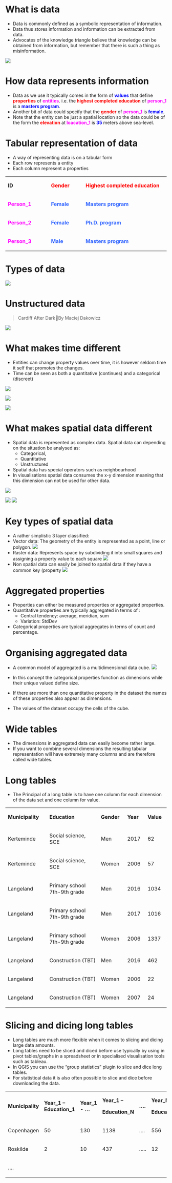 # What is data
*  Data is commonly defined as a symbolic representation of information.
*  Data thus stores information and information can be extracted from data.
*  Advocates of the knowledge triangle believe that knowledge can be obtained from information, but remember that there is such a thing as misinformation.

![](https://geoinformatik.github.io/webbooks/GIS_VIZ/viz_res/KnowlageTriangel.jpg)


# How data represents information
*  Data as we use it typically comes in the form of <strong><span style="color: #0000ff;">values</span></strong> that define <strong><span style="color: #ff0000;">properties</span></strong> of <strong><span style="color: #ff00ff;">entities</span></strong>. i.e. the<strong><span style="color: #ff0000;"> highest completed education</span></strong> of <strong><span style="color: #ff00ff;">person_1</span></strong> is a <strong><span style="color: #0000ff;">masters program</span></strong>.
*  Another bit of data could specify that the <strong><span style="color: #ff0000;">gender</span></strong> of <strong><span style="color: #ff00ff;">person_1</span></strong> is <strong><span style="color: #0000ff;">female</span></strong>.
*  Note that the entity can be just a spatial location so the data could be of the form the <strong><span style="color: #ff0000;">elevation</span></strong> at<strong><span style="color: #ff00ff;"> loacation_1</span></strong> is <strong><span style="color: #0000ff;">35</span></strong> meters above sea-level.

# Tabular representation of data

* A way of representing data is on a tabular form 
* Each row represents a entity 
* Each column represent a properties
<table width="830" border-collapse:="collapse">
<tbody>
<tr>
<td width="189">
<p><strong>ID</strong></p>
</td>
<td width="145">
<p><strong><span style="color: #ff0000;">Gender</span></strong></p>
</td>
<td width="495">
<p><span style="color: #ff0000;"><strong>Highest completed education</strong> </span></p>
</td>
</tr>
<tr>
<td width="189">
<p><strong><span style="color: #ff00ff;">Person_1</span></strong></p>
</td>
<td width="145">
<p><strong><span style="color: #3366ff;">Female</span></strong></p>
</td>
<td width="495">
<p><strong><span style="color: #3366ff;">Masters program</span></strong></p>
</td>
</tr>
<tr>
<td width="189">
<p><strong><span style="color: #ff00ff;">Person_2</span></strong></p>
</td>
<td width="145">
<p><strong><span style="color: #3366ff;">Female</span></strong></p>
</td>
<td width="495">
<p><strong><span style="color: #3366ff;">Ph.D. program</span></strong></p>
</td>
</tr>
<tr>
<td width="189">
<p><strong><span style="color: #ff00ff;">Person_3</span></strong></p>
</td>
<td width="145">
<p><strong><span style="color: #3366ff;">Male</span></strong></p>
</td>
<td width="495">
<p><strong><span style="color: #3366ff;">Masters program</span></strong></p>
</td>
</tr>
</tbody>
</table>

# Types of data

![](https://geoinformatik.github.io/webbooks/GIS_VIZ/viz_res/data.svg)

# Unstructured data
> Cardiff After DarkBy Maciej Dakowicz

![](https://geoinformatik.github.io/webbooks/GIS_VIZ/viz_res/unstructuredData.jpg)

# What makes time different
* Entities can change property values over time, it is however seldom time it self that promotes the changes.
* Time can be seen as both a quantitative (continues) and a categorical (discreet)

![](https://geoinformatik.github.io/webbooks/GIS_VIZ/viz_res/chronoData1.jpg)

![](https://geoinformatik.github.io/webbooks/GIS_VIZ/viz_res/cronodata2a.jpg)

![](https://geoinformatik.github.io/webbooks/GIS_VIZ/viz_res/cronodata2b.jpg)


# What makes spatial data different
* Spatial data is represented as complex data.  Spatial data can depending on the situation be analysed as:
  * Categorical,
  * Quantitative
  * Unstructured
* Spatial data has special operators such as neighbourhood
* In visualisations spatial data  consumes the x-y dimension meaning that this dimension can not be used for other data.

![](https://geoinformatik.github.io/webbooks/GIS_VIZ/viz_res/spatialData1.png)

![](https://geoinformatik.github.io/webbooks/GIS_VIZ/viz_res/spatialdata2.jpg)
![](https://geoinformatik.github.io/webbooks/GIS_VIZ/viz_res/spatialdata3.jpg)

# Key types of spatial data 
* A rather simplistic 3 layer classified: 
* Vector data: The geometry of the entity is represented as a point, line or polygon. 
![](https://geoinformatik.github.io/webbooks/GIS_VIZ/viz_res/typesofspatiaData1.jpg)
* Raster data: Represents space by subdividing it into small squares and assigning a property value to each square
![](https://geoinformatik.github.io/webbooks/GIS_VIZ/viz_res/typesofspatialdata2.jpg)
* Non spatial data can easily be joined to spatial data if they have a common key (property
![](https://geoinformatik.github.io/webbooks/GIS_VIZ/viz_res/typesofspatialdata3.jpg)

# Aggregated properties
* Properties can either be measured properties or aggregated properties.
* Quantitative properties are typically aggregated in terms of :
  * Central tendency: average, meridian, sum 
  * Variation: StdDev
* Categorical properties are typical aggregates in terms of count and percentage.

# Organising aggregated data
* A common model of aggregated is a multidimensional data cube. 
![](https://geoinformatik.github.io/webbooks/GIS_VIZ/viz_res/oranisingAggragateddata.jpg)

* In this concept the categorical properties function as dimensions while their unique valued define size.
* If there are more than one quantitative property in the dataset the names of these properties also appear as dimensions.
* The values of the dataset occupy the cells of the cube.


# Wide tables

* The dimensions in aggregated data can easily become rather large. 
* If you want to combine several dimensions the resulting tabular representation will have extremely many columns and are therefore called wide tables.

# Long tables
* The Principal of a long table is to have one column for each dimension of the data set and one column for value. 
 
 <table width="886">
<tbody>
<tr>
<td width="203">
<p><strong>Municipality</strong></p>
</td>
<td width="401">
<p><strong>Education</strong></p>
</td>
<td width="111">
<p><strong>Gender</strong></p>
</td>
<td width="80">
<p><strong>Year</strong></p>
</td>
<td width="91">
<p><strong>Value</strong></p>
</td>
</tr>
<tr>
<td width="203">
<p>Kerteminde</p>
</td>
<td width="401">
<p>Social science, SCE</p>
</td>
<td width="111">
<p>Men</p>
</td>
<td width="80">
<p>2017</p>
</td>
<td width="91">
<p>62</p>
</td>
</tr>
<tr>
<td width="203">
<p>Kerteminde</p>
</td>
<td width="401">
<p>Social science, SCE</p>
</td>
<td width="111">
<p>Women</p>
</td>
<td width="80">
<p>2006</p>
</td>
<td width="91">
<p>57</p>
</td>
</tr>
<tr>
<td width="203">
<p>Langeland</p>
</td>
<td width="401">
<p>Primary school 7th-9th grade</p>
</td>
<td width="111">
<p>Men</p>
</td>
<td width="80">
<p>2016</p>
</td>
<td width="91">
<p>1034</p>
</td>
</tr>
<tr>
<td width="203">
<p>Langeland</p>
</td>
<td width="401">
<p>Primary school 7th-9th grade</p>
</td>
<td width="111">
<p>Men</p>
</td>
<td width="80">
<p>2017</p>
</td>
<td width="91">
<p>1016</p>
</td>
</tr>
<tr>
<td width="203">
<p>Langeland</p>
</td>
<td width="401">
<p>Primary school 7th-9th grade</p>
</td>
<td width="111">
<p>Women</p>
</td>
<td width="80">
<p>2006</p>
</td>
<td width="91">
<p>1337</p>
</td>
</tr>
<tr>
<td width="203">
<p>Langeland</p>
</td>
<td width="401">
<p>Construction (TBT)</p>
</td>
<td width="111">
<p>Men</p>
</td>
<td width="80">
<p>2016</p>
</td>
<td width="91">
<p>462</p>
</td>
</tr>
<tr>
<td width="203">
<p>Langeland</p>
</td>
<td width="401">
<p>Construction (TBT)</p>
</td>
<td width="111">
<p>Women</p>
</td>
<td width="80">
<p>2006</p>
</td>
<td width="91">
<p>22</p>
</td>
</tr>
<tr>
<td width="203">
<p>Langeland</p>
</td>
<td width="401">
<p>Construction (TBT)</p>
</td>
<td width="111">
<p>Women</p>
</td>
<td width="80">
<p>2007</p>
</td>
<td width="91">
<p>24</p>
</td>
</tr>
</tbody>
</table>

# Slicing and dicing long tables
* Long tables are much more flexible when it comes to slicing and dicing large data amounts.
* Long tables need to be sliced and diced before use typically by using in pivot tables/graphs in a spreadsheet or in specialised visualisation tools such as tableau.
* In QGIS you can use the “group statistics” plugin to slice and dice long tables.
* For statistical data it is also often possible to slice and dice before downloading the data.




<table width="825">
<tbody>
<tr>
<td width="149">
<p><strong>Municipality</strong></p>
</td>
<td width="159">
<p><strong>Year_1 &ndash; Education_1</strong></p>
</td>
<td width="105">
<p><strong>Year_1 - &hellip;</strong></p>
</td>
<td width="156">
<p><strong>Year_1 &ndash;</strong></p>
<p><strong>Education_N</strong></p>
</td>
<td width="96">
<p><strong>&hellip;.</strong></p>
</td>
<td width="161">
<p><strong>Year_N</strong><strong>-</strong></p>
<p><strong>Education_N</strong></p>
</td>
</tr>
<tr>
<td width="149">
<p>Copenhagen</p>
</td>
<td width="159">
<p>50</p>
</td>
<td width="105">
<p>130</p>
</td>
<td width="156">
<p>1138</p>
</td>
<td width="96">
<p>&hellip;.</p>
</td>
<td width="161">
<p>556</p>
</td>
</tr>
<tr>
<td width="149">
<p>Roskilde</p>
</td>
<td width="159">
<p>2</p>
</td>
<td width="105">
<p>10</p>
</td>
<td width="156">
<p>437</p>
</td>
<td width="96">
<p>&hellip;..</p>
</td>
<td width="161">
<p>12</p>
</td>
</tr>
<tr>
<td width="149">
<p>&hellip;.</p>
</td>
<td width="159">&nbsp;</td>
<td width="105">&nbsp;</td>
<td width="156">&nbsp;</td>
<td width="96">&nbsp;</td>
<td width="161">&nbsp;</td>
</tr>
</tbody>
</table>

